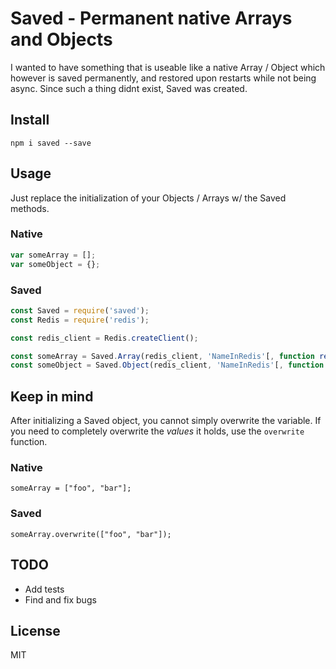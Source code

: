# Saved - Permanent native Arrays and Objects


I wanted to have something that is useable like a native Array / Object
which however is saved permanently, and restored upon restarts while
not being async. Since such a thing didnt exist, Saved was created.

## Install

```
npm i saved --save
```

## Usage

Just replace the initialization of your Objects / Arrays w/ the Saved methods.

### Native

```js
var someArray = [];
var someObject = {};
```

### Saved

```js
const Saved = require('saved');
const Redis = require('redis');

const redis_client = Redis.createClient();

const someArray = Saved.Array(redis_client, 'NameInRedis'[, function ready(err){}]);
const someObject = Saved.Object(redis_client, 'NameInRedis'[, function ready(err){}]);
```

## Keep in mind

After initializing a Saved object, you cannot simply overwrite the variable.
If you need to completely overwrite the *values* it holds, use the `overwrite` function.

### Native
```
someArray = ["foo", "bar"];
```

### Saved
```
someArray.overwrite(["foo", "bar"]);
```

## TODO
- Add tests
- Find and fix bugs

## License

MIT